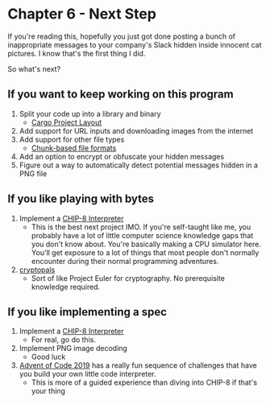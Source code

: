 # Chapter 6 - Next Step

If you're reading this, hopefully you just got done posting a bunch of inappropriate messages to your company's Slack hidden inside innocent cat pictures. I know that's the first thing I did.

So what's next?


## If you want to keep working on this program
 1. Split your code up into a library and binary
    * [Cargo Project Layout](https://doc.rust-lang.org/cargo/guide/project-layout.html)
 2. Add support for URL inputs and downloading images from the internet
 3. Add support for other file types
    * [Chunk-based file formats](https://en.wikipedia.org/wiki/File_format#Chunk-based_formats)
 4. Add an option to encrypt or obfuscate your hidden messages
 5. Figure out a way to automatically detect potential messages hidden in a PNG file



## If you like playing with bytes
1. Implement a [CHIP-8 Interpreter](http://devernay.free.fr/hacks/chip8/C8TECH10.HTM)
    * This is the best next project IMO. If you're self-taught like me, you probably have a lot of little computer science knowledge gaps that you don't know about. You're basically making a CPU simulator here. You'll get exposure to a lot of things that most people don't normally encounter during their normal programming adventures.
2. [cryptopals](https://cryptopals.com/)
    * Sort of like Project Euler for cryptography. No prerequisite knowledge required.


## If you like implementing a spec
 1. Implement a [CHIP-8 Interpreter](http://devernay.free.fr/hacks/chip8/C8TECH10.HTM)
    * For real, go do this.
 2. Implement PNG image decoding
    * Good luck
 3. [Advent of Code 2019](https://adventofcode.com/2019) has a really fun sequence of challenges that have you build your own little code interpreter.
    * This is more of a guided experience than diving into CHIP-8 if that's your thing 